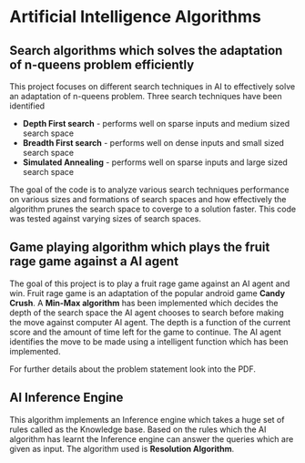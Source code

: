 # Artificial Intelligence Algorithms

## Search algorithms which solves the adaptation of n-queens problem efficiently
This project focuses on different search techniques in AI to effectively solve an adaptation of n-queens problem. Three search techniques have been identified
* **Depth First search** - performs well on sparse inputs and medium sized search space
* **Breadth First search** - performs well on dense inputs and small sized search space
* **Simulated Annealing** - performs well on sparse inputs and large sized search space

The goal of the code is to analyze various search techniques performance on various sizes and formations of search spaces and how effectively the algorithm prunes the search space to coverge to a solution faster. This code was tested against varying sizes of search spaces.

## Game playing algorithm which plays the fruit rage game against a AI agent

The goal of this project is to play a fruit rage game against an AI agent and win. Fruit rage game is an adaptation of the popular android game **Candy Crush**. A **Min-Max algorithm** has been implemented which decides the depth of the search space the AI agent chooses to search before making the move against computer AI agent. The depth is a function of the current score and the amount of time left for the game to continue. The AI agent identifies the move to be made using a intelligent function which has been implemented.

For further details about the problem statement look into the PDF.

## AI Inference Engine

This algorithm implements an Inference engine which takes a huge set of rules called as the Knowledge base. Based on the rules which the AI algorithm has learnt the Inference engine can answer the queries which are given as input. The algorithm used is **Resolution Algorithm**.

